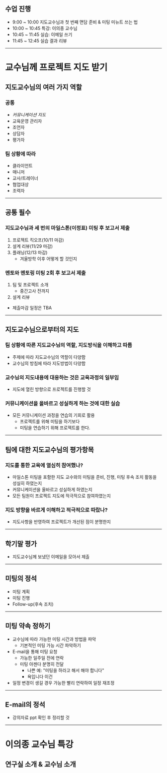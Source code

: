 ## 수업 진행
- 9:00 ~ 10:00 지도교수님과 첫 번째 면담 준비 & 미팅 미뉴트 쓰는 법
- 10:00 ~ 10:45 특강: 이의종 교수님
- 10:45 ~ 11:45 실습: 이메일 쓰기
- 11:45 ~ 12:45 실습 결과 리뷰

---
# 교수님께 프로젝트 지도 받기
## 지도교수님의 여러 가지 역할
### 공통
- *커뮤니케이션 지도*
- 교육운영 관리자
- 조언자
- 상담자
- 평가자

### 팀 상황에 따라
- 클라이언트
- 매니저
- 교사/트레이너
- 협업대상
- 조력자

---
## 공통 필수
### 지도교수님과 세 번의 마일스톤(이정표) 미팅 후 보고서 제출
1. 프로젝트 킥오프(10/11 마감)
2. 설계 리뷰(11/29 마감)
3. 플래닝(12/13 마감)
	- 겨울방학 이후 어떻게 할 것인지

### 멘토와 멘토링 미팅 2회 후 보고서 제출
1. 팀 및 프로젝트 소개
	- 중간고사 전까지
2. 설계 리뷰
- 제출마감 일정은 TBA

---
## 지도교수님으로부터의 지도
### 팀 상황에 따른 지도교수님의 역할, 지도방식을 이해하고 따름
- 주제에 따라 지도교수님의 역할이 다양함
- 교수님의 방침에 따라 지도방법이 다양함

### 교수님의 지도내용에 대응하는 것은 교육과정의 일부임
- 지도에 열린 방향으로 프로젝트를 진행할 것

### 커뮤니케이션을 올바르고 성실하게 하는 것에 대한 실습
- 모든 커뮤니케이션 과정을 연습의 기회로 활용
	- 프로젝트를 위해 미팅을 하기보다
	- 미팅을 연습하기 위해 프로젝트를 한다.

---
## 팀에 대한 지도교수님의 평가항목
### 지도를 통한 교육에 열심히 참여했나?
- 마일스톤 미팅을 포함한 지도 교수와의 미팅을 준비, 진행, 미팅 후속 조치 활동을 성실히 하였는지
- 커뮤니케이션을 올바르고 성실하게 하였는지
- 모든 팀원이 프로젝트 지도에 적극적으로 참여하였는지

### 지도 방향을 바르게 이해하고 적극적으로 따랐나?
- 지도사항을 반영하여 프로젝트가 개선된 점이 분명한지

---
## 학기말 평가
- 지도교수님께 보냈던 이메일을 모아서 제출

---
## 미팅의 정석
- 미팅 계획
- 미팅 진행
- Follow-up(후속 조치)

---
## 미팅 약속 정하기
- 교수님에 따라 가능한 미팅 시간과 방법을 파악
	- 기본적인 미팅 가능 시간 파악하기
- E-mail을 통해 미팅 요청
	- 가능한 일주일 전에 연락
	- 미팅 아젠다 분명히 전달
		- 나쁜 예: "미팅을 하라고 해서 해야 합니다"
		- 욕입니다 이건
- 일정 변경이 생길 경우 가능한 빨리 연락하여 일정 재조정

---
## E-mail의 정석
- 강의자료 ppt 확인 후 정리할 것

---
# 이의종 교수님 특강
## 연구실 소개 & 교수님 소개


